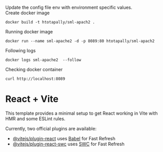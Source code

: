 Update the config file env with environment specific values.  
Create docker image  
```
docker build -t htotapally/sml-apach2 .
```
Running docker image
```
docker run --name sml-apache2 -d -p 8089:80 htotapally/sml-apach2
```
Following logs
```
docker logs sml-apache2  --follow
```
Checking docker container
```
curl http://localhost:8089
```


# React + Vite

This template provides a minimal setup to get React working in Vite with HMR and some ESLint rules.

Currently, two official plugins are available:

- [@vitejs/plugin-react](https://github.com/vitejs/vite-plugin-react/blob/main/packages/plugin-react/README.md) uses [Babel](https://babeljs.io/) for Fast Refresh
- [@vitejs/plugin-react-swc](https://github.com/vitejs/vite-plugin-react-swc) uses [SWC](https://swc.rs/) for Fast Refresh
